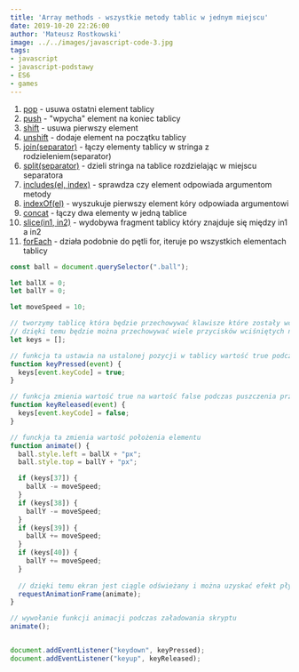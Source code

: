 ```yaml
---
title: 'Array methods - wszystkie metody tablic w jednym miejscu'
date: 2019-10-20 22:26:00
author: 'Mateusz Rostkowski'
image: ../../images/javascript-code-3.jpg
tags:
- javascript
- javascript-podstawy
- ES6
- games
---
```



1. [pop](#pop) - usuwa ostatni element tablicy
2. [push](#push) - "wpycha" element na koniec tablicy
3. [shift](#shif) - usuwa pierwszy element 
4. [unshift](#unshift) - dodaje element na początku tablicy
5. [join(separator)](#join) - łączy elementy tablicy w stringa z rodzieleniem(separator)
6. [split(separator)](#split) - dzieli stringa na tablice rozdzielając w miejscu separatora
7. [includes(el, index)](#includes) - sprawdza czy element odpowiada argumentom metody
8. [indexOf(el)](#indexof) - wyszukuje pierwszy element kóry odpowiada argumentowi
9. [concat](#concat) - łączy dwa elementy w jedną tablice
10. [slice(in1, in2)](#slice) - wydobywa fragment tablicy który znajduje się między in1 a in2
11. [forEach](#foreach) - działa podobnie do pętli for, iteruje po wszystkich elementach tablicy





```javascript
const ball = document.querySelector(".ball");

let ballX = 0;
let ballY = 0;

let moveSpeed = 10;

// tworzymy tablicę która będzie przechowywać klawisze które zostały wciśnięte
// dzięki temu będzie można przechowywać wiele przycisków wciśniętych na raz
let keys = [];

// funkcja ta ustawia na ustalonej pozycji w tablicy wartość true podczas wciśniętego przycisku
function keyPressed(event) {
  keys[event.keyCode] = true;
}

// funkcja zmienia wartość true na wartość false podczas puszczenia przycisku
function keyReleased(event) {
  keys[event.keyCode] = false;
}

// funckja ta zmienia wartość położenia elementu
function animate() {
  ball.style.left = ballX + "px";
  ball.style.top = ballY + "px";

  if (keys[37]) {
    ballX -= moveSpeed;
  }
  if (keys[38]) {
    ballY -= moveSpeed;
  }
  if (keys[39]) {
    ballX += moveSpeed;
  }
  if (keys[40]) {
    ballY += moveSpeed;
  }
  
  // dzięki temu ekran jest ciągle odświeżany i można uzyskać efekt płynnego przejścia
  requestAnimationFrame(animate);
}

// wywołanie funkcji animacji podczas załadowania skryptu
animate();


document.addEventListener("keydown", keyPressed);
document.addEventListener("keyup", keyReleased);
```
